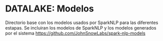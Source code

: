 # DATALAKE: Modelos
Directorio base con los modelos usados por SparkNLP para las diferentes estapas. Se incluiran los modelos de SparkNLP y los modelos generados por el sistema 
https://github.com/JohnSnowLabs/spark-nlp-models
